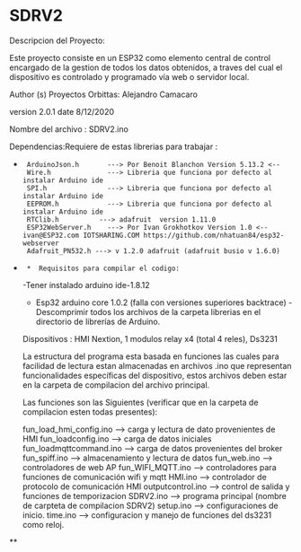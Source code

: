 # SDRV2
  Descripcion del Proyecto:

  Este proyecto consiste en un ESP32 como elemento central de control
  encargado de la gestion de todos los datos obtenidos, a
  traves del cual el dispositivo es controlado y programado vía web o servidor local.

  Author (s)
  Proyectos Orbittas:           Alejandro Camacaro


  version                       2.0.1
  date                          8/12/2020


  Nombre del archivo :         SDRV2.ino



  Dependencias:Requiere de estas librerias para trabajar :

*      ArduinoJson.h       ---> Por Benoit Blanchon Version 5.13.2 <--
       Wire.h              ---> Libreria que funciona por defecto al instalar Arduino ide
       SPI.h               ---> Libreria que funciona por defecto al instalar Arduino ide
       EEPROM.h            ---> Libreria que funciona por defecto al instalar Arduino ide
       RTClib.h          ---> adafruit  version 1.11.0
       ESP32WebServer.h    ---> Por Ivan Grokhotkov Version 1.0 <-- ivan@ESP32.com IOTSHARING.COM https://github.com/nhatuan84/esp32-webserver
       Adafruit_PN532.h ---> v 1.2.0 adafruit (adafruit busio v 1.6.0)

       


*      *  Requisitos para compilar el codigo:

  -Tener instalado arduino ide-1.8.12
  - Esp32 arduino core 1.0.2 (falla con versiones superiores backtrace)
  -Descomprimir todos los archivos de la carpeta librerias en el directorio de librerías de Arduino.



  Dispositivos : HMI Nextion, 1 modulos relay x4 (total 4 reles), Ds3231

  La estructura del programa esta basada en funciones las cuales para facilidad de lectura estan almacenadas en archivos .ino que representan
  funcionalidades específicas del dispositivo, estos archivos deben estar en la carpeta de compilacion del archivo principal.

  Las funciones son las Siguientes (verificar que en la carpeta de compilacion esten todas presentes):

    fun_load_hmi_config.ino --> carga y lectura de dato provenientes de HMI
    fun_loadconfig.ino      --> carga de datos iniciales
    fun_loadmqttcommand.ino --> carga de datos provenientes del broker
    fun_spiff.ino           --> almacenamiento y lectura de datos
    fun_web.ino             --> controladores de web AP
    fun_WIFI_MQTT.ino       --> controladores para funciones de comunicación wifi y mqtt
    HMI.ino                 --> controlador de protocolo de comunicación HMI
    outputcontrol.ino       --> control de salida y funciones de temporizacion 
    SDRV2.ino               --> programa principal (nombre de carpteta de compilacion SDRV2)
    setup.ino               --> configuraciones de inicio.
    time.ino                --> configuracion y manejo de funciones del ds3231 como reloj.

**
